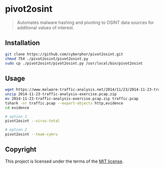 # pivot2osint
> Automates malware hashing and pivoting to OSINT data sources for additional values of interest.

## Installation
```bash
git clone https://github.com/cyberphor/pivot2osint.git 
chmod 754 ./pivot2osint/pivot2osint.py
sudo cp ./pivot2osint/pivot2osint.py /usr/local/bin/pivot2osint
```

## Usage
```bash
wget https://www.malware-traffic-analysis.net/2014/11/23/2014-11-23-traffic-analysis-exercise.pcap.zip
unzip 2014-11-23-traffic-analysis-exercise.pcap.zip
mv 2014-11-23-traffic-analysis-exercise.pcap.zip traffic.pcap
tshark -nr traffic.pcap --export-objects http,evidence
cd evidence
```
```bash
# option 1
pivot2osint --virus-total

# option 2
pivot2osint --team-cymru
```

## Copyright
This project is licensed under the terms of the [MIT license](/LICENSE).
